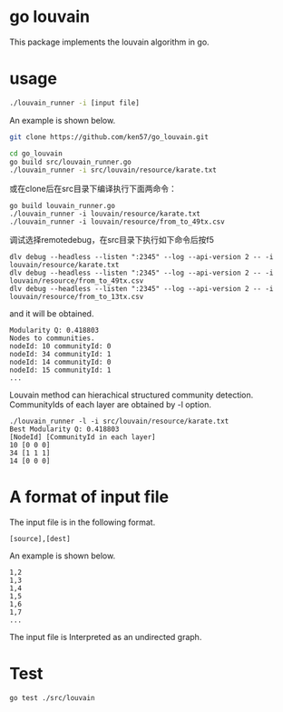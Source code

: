 # go louvain

This package implements the louvain algorithm in go.

# usage

```bash
./louvain_runner -i [input file]
```

An example is shown below.
```bash
git clone https://github.com/ken57/go_louvain.git

cd go_louvain
go build src/louvain_runner.go
./louvain_runner -i src/louvain/resource/karate.txt
```

或在clone后在src目录下编译执行下面两命令：
```
go build louvain_runner.go
./louvain_runner -i louvain/resource/karate.txt
./louvain_runner -i louvain/resource/from_to_49tx.csv
```

调试选择remotedebug，在src目录下执行如下命令后按f5
```
dlv debug --headless --listen ":2345" --log --api-version 2 -- -i louvain/resource/karate.txt
dlv debug --headless --listen ":2345" --log --api-version 2 -- -i louvain/resource/from_to_49tx.csv
dlv debug --headless --listen ":2345" --log --api-version 2 -- -i louvain/resource/from_to_13tx.csv
```


and it will be obtained.
```
Modularity Q: 0.418803
Nodes to communities.
nodeId: 10 communityId: 0
nodeId: 34 communityId: 1
nodeId: 14 communityId: 0
nodeId: 15 communityId: 1
...
```

Louvain method can hierachical structured community detection.
CommunityIds of each layer are obtained by -l option.
```
./louvain_runner -l -i src/louvain/resource/karate.txt
Best Modularity Q: 0.418803
[NodeId] [CommunityId in each layer]
10 [0 0 0]
34 [1 1 1]
14 [0 0 0]
```

# A format of input file

The input file is in the following format.
```
[source],[dest]
```
An example is shown below.
```
1,2
1,3
1,4
1,5
1,6
1,7
...
```

The input file is Interpreted as an undirected graph.
# Test

```
go test ./src/louvain
```
